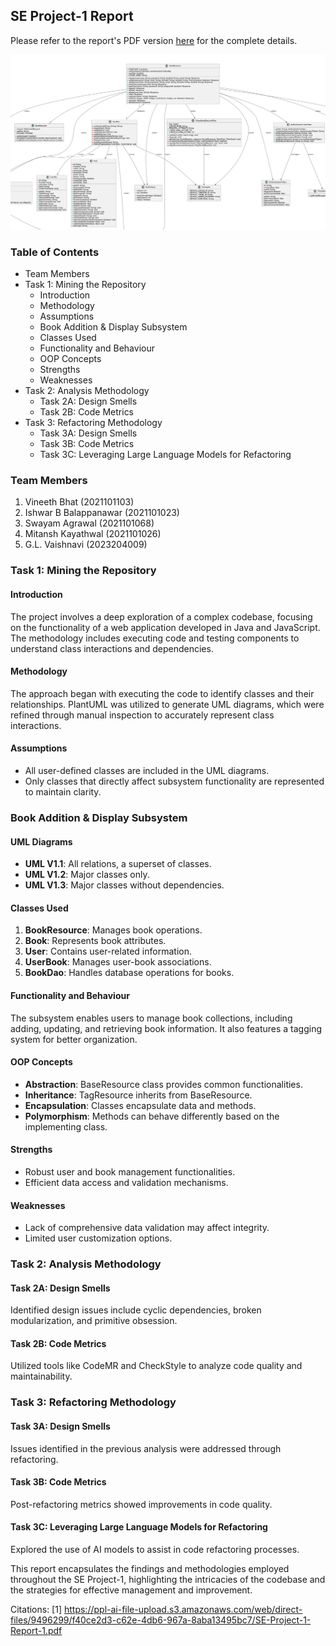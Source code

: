 ## SE Project-1 Report

Please refer to the report's PDF version [here](https://github.com/FlightVin/few-software-engineering-projects/blob/main/project-1/SE%20Project-1%20Report.pdf) for the complete details.

![UML Diagram from Projet 1](../images/project-1.png)

### Table of Contents
- Team Members
- Task 1: Mining the Repository
  - Introduction
  - Methodology
  - Assumptions
  - Book Addition & Display Subsystem
  - Classes Used
  - Functionality and Behaviour
  - OOP Concepts
  - Strengths
  - Weaknesses
- Task 2: Analysis Methodology
  - Task 2A: Design Smells
  - Task 2B: Code Metrics
- Task 3: Refactoring Methodology
  - Task 3A: Design Smells
  - Task 3B: Code Metrics
  - Task 3C: Leveraging Large Language Models for Refactoring

### Team Members
1. Vineeth Bhat (2021101103)
2. Ishwar B Balappanawar (2021101023)
3. Swayam Agrawal (2021101068)
4. Mitansh Kayathwal (2021101026)
5. G.L. Vaishnavi (2023204009)

### Task 1: Mining the Repository

#### Introduction
The project involves a deep exploration of a complex codebase, focusing on the functionality of a web application developed in Java and JavaScript. The methodology includes executing code and testing components to understand class interactions and dependencies.

#### Methodology
The approach began with executing the code to identify classes and their relationships. PlantUML was utilized to generate UML diagrams, which were refined through manual inspection to accurately represent class interactions.

#### Assumptions
- All user-defined classes are included in the UML diagrams.
- Only classes that directly affect subsystem functionality are represented to maintain clarity.

### Book Addition & Display Subsystem

#### UML Diagrams
- **UML V1.1**: All relations, a superset of classes.
- **UML V1.2**: Major classes only.
- **UML V1.3**: Major classes without dependencies.

#### Classes Used
1. **BookResource**: Manages book operations.
2. **Book**: Represents book attributes.
3. **User**: Contains user-related information.
4. **UserBook**: Manages user-book associations.
5. **BookDao**: Handles database operations for books.

#### Functionality and Behaviour
The subsystem enables users to manage book collections, including adding, updating, and retrieving book information. It also features a tagging system for better organization.

#### OOP Concepts
- **Abstraction**: BaseResource class provides common functionalities.
- **Inheritance**: TagResource inherits from BaseResource.
- **Encapsulation**: Classes encapsulate data and methods.
- **Polymorphism**: Methods can behave differently based on the implementing class.

#### Strengths
- Robust user and book management functionalities.
- Efficient data access and validation mechanisms.

#### Weaknesses
- Lack of comprehensive data validation may affect integrity.
- Limited user customization options.

### Task 2: Analysis Methodology

#### Task 2A: Design Smells
Identified design issues include cyclic dependencies, broken modularization, and primitive obsession.

#### Task 2B: Code Metrics
Utilized tools like CodeMR and CheckStyle to analyze code quality and maintainability.

### Task 3: Refactoring Methodology

#### Task 3A: Design Smells
Issues identified in the previous analysis were addressed through refactoring.

#### Task 3B: Code Metrics
Post-refactoring metrics showed improvements in code quality.

#### Task 3C: Leveraging Large Language Models for Refactoring
Explored the use of AI models to assist in code refactoring processes.

This report encapsulates the findings and methodologies employed throughout the SE Project-1, highlighting the intricacies of the codebase and the strategies for effective management and improvement.

Citations:
[1] https://ppl-ai-file-upload.s3.amazonaws.com/web/direct-files/9496299/f40ce2d3-c62e-4db6-967a-8aba13495bc7/SE-Project-1-Report-1.pdf
